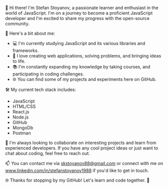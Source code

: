 👋 Hi there! I'm Stefan Stoyanov, a passionate learner and enthusiast in the world of JavaScript. I'm on a journey to become a proficient JavaScript developer and I'm excited to share my progress with the open-source community.

🌟 Here's a bit about me:

- 💻 I'm currently studying JavaScript and its various libraries and frameworks.
- 🚀 I love creating web applications, solving problems, and bringing ideas to life.
- 📚 I'm constantly expanding my knowledge by taking courses, and participating in coding challenges.
- 🌐 You can find some of my projects and experiments here on GitHub.

🛠️ My current tech stack includes:

- JavaScript
- HTML/CSS
- React.js
- Node.js
- GitHub
- MongoDb
- Postman

🔭 I'm always looking to collaborate on interesting projects and learn from experienced developers. If you have any cool project ideas or just want to chat about coding, feel free to reach out.

📫 You can contact me via skstoyanov88@gmail.com or connect with me on www.linkedin.com/in/stefanstoyanov1988 if you'd like to get in touch.

🌐 Thanks for stopping by my GitHub! Let's learn and code together. 🚀
